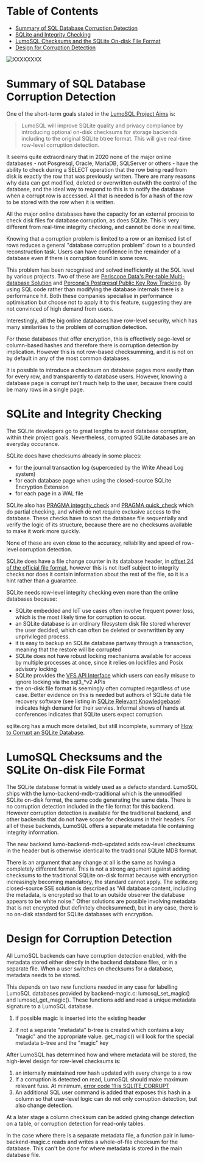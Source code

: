 <!-- SPDX-License-Identifier: CC-BY-SA-4.0 -->
<!-- SPDX-FileCopyrightText: 2020 The LumoSQL Authors -->
<!-- SPDX-ArtifactOfProjectName: LumoSQL -->
<!-- SPDX-FileType: Documentation -->
<!-- SPDX-FileComment: Original by Dan Shearer, 2020 -->

Table of Contents
=================

   * [Summary of SQL Database Corruption Detection](#summary-of-sql-database-corruption-detection)
   * [SQLite and Integrity Checking](#sqlite-and-integrity-checking)
   * [LumoSQL Checksums and the SQLite On-disk File Format](#lumosql-checksums-and-the-sqlite-on-disk-file-format)
   * [Design for Corruption Detection](#design-for-corruption-detection)


![](./images/lumo-corruption-detection-and-magic-intro.png "XXXXXXXX")

# Summary of SQL Database Corruption Detection

One of the short-term goals stated in the [LumoSQL Project Aims](./lumo-project-aims.md) is:

> LumoSQL will improve SQLite quality and privacy compliance by introducing
> optional on-disk checksums for storage backends including to the original
> SQLite btree format. This will give real-time row-level corruption detection.

It seems quite extraordinary that in 2020 none of the major online databases -
not Posgresql, Oracle, MariaDB, SQLServer or others - have the ability to check
during a SELECT operation that the row being read from disk is exactly the row
that was previously written. There are many reasons why data can get modified,
deleted or overwritten outwith the control of the database, and the ideal way
to respond to this is to notify the database when a corrupt row is accessed.
All that is needed is for a hash of the row to be stored with the row when it
is written.

All the major online databases have the capacity for an external process to
check disk files for database corruption, as does SQLite. This is very
different from real-time integrity checking, and cannot be done in real time.

Knowing that a corruption problem is limited to a row or an itemised
list of rows reduces a general "database corruption problem" down to a bounded
reconstruction task. Users can have confidence in the remainder of a database
even if there is corruption found in some rows.

This problem has been recognised and solved inefficiently at the SQL level by various projects. Two of these are
[Periscope Data's Per-table Multi-database Solution](https://www.periscopedata.com/blog/hashing-tables-to-ensure-consistency-in-postgres-redshift-and-mysql) and [Percona's Postgresql Public Key Row Tracking](https://www.percona.com/blog/2018/10/12/track-postgresql-row-changes-using-public-private-key-signing/). By using SQL code rather than modifying the database internals there is a performance hit. Both these companies specialise in performance optimisation but choose not to apply it to this feature, suggesting they are not convinced of high demand from users.

Interestingly, all the big online databases have row-level security, which has many similarities to the problem of corruption detection. 

For those databases that offer encryption, this is effectively page-level or
column-based hashes and therefore there is corruption detection by implication.
However this is not row-based checksumming, and it is not on by default in any
of the most common databases.

It is possible to introduce a checksum on database pages more easily than for
every row, and transparently to database users. However, knowing a database
page is corrupt isn't much help to the user, because there could be many rows
in a single page.

# SQLite and Integrity Checking

The SQLite developers go to great lengths to avoid database corruption, within their project goals. Nevertheless, corrupted SQLite databases are an everyday occurance.

SQLite does have checksums already in some places:

* for the journal transaction log (superceded by the Write Ahead Log system)
* for each database page when using the closed-source SQLite Encryption Extension
* for each page in a WAL file

SQLite also has [PRAGMA integrity_check](https://www.sqlite.org/pragma.html#pragma_integrity_check) and
[PRAGMA quick_check](https://www.sqlite.org/pragma.html#pragma_quick_check)
which do partial checking, and which do not require exclusive access to the
database. These checks have to scan the database file sequentially and verify
the logic of its structure, because there are no checksums available to make it
work more quickly.

None of these are even close to the accuracy, reliability and speed of row-level corruption detection. 

SQLite does have a file change counter in its database header, in 
[offset 24 of the official file format](https://www.sqlite.org/fileformat.html), however this
is not itself subject to integrity checks nor does it contain information about the rest of the file,
so it is a hint rather than a guarantee.

SQLite needs row-level integrity checking even more than the online databases because:

* SQLite embedded and IoT use cases often involve frequent power loss, which is the most likely time for corruption to occur.
* an SQLite database is an ordinary filesystem disk file stored wherever the user decided, which can often be deleted or overwritten by any unprivileged process.
* it is easy to backup an SQLite database partway through a transaction, meaning that the restore will be corrupted
* SQLite does not have robust locking mechanisms available for access by multiple processes at once, since it relies on lockfiles and Posix advisory locking 
* SQLite provides the [VFS API Interface](https://www.sqlite.org/vfs.html) which users can easily misuse to ignore locking via the sql3_*v2 APIs
* the on-disk file format is seemingly often corrupted regardless of use case. Better evidence on this is needed but authors of SQLite data file recovery software (see listing in [SQLite Relevant Knowledgebase](./lumo-relevant-knowledebase)) indicates high demand for their servies. Informal shows of hands at conferences indicates that SQLite users expect corruption.

sqlite.org has a much more detailed, but still incomplete, summary of [How to Corrupt an SQLite Database](https://www.sqlite.org/howtocorrupt.html).

# LumoSQL Checksums and the SQLite On-disk File Format 

The SQLite database format is widely used as a defacto standard. LumoSQL ships
with the lumo-backend-mdb-traditional which is the unmodified SQLite on-disk
format, the same code generating the same data. There is no corruption
detection included in the file format for this backend.  However corruption
detection is available for the traditional backend, and other backends that do
not have scope for checksums in their headers. For all of these backends,
LumoSQL offers a separate metadata file containing integrity information.

The new backend lumo-backend-mdb-updated adds row-level checksums in the header
but is otherwise identical to the traditional SQLite MDB format. 

There is an argument that any change at all is the same as having a completely
different format.  This is not a strong argument against adding checksums to
the traditional SQLite on-disk format because with encryption increasingly
becoming mandatory, the standard cannot apply. The sqlite.org closed-source SSE
solution is described as "All database content, including the metadata, is
encrypted so that to an outside observer the database appears to be white
noise." Other solutions are possible involving metadata that is not encrypted
(but definitely checksummed), but in any case, there is no on-disk standard for
SQLite databases with encryption.

# Design for Corruption Detection

All LumoSQL backends can have corruption detection enabled, with the metadata
stored either directly in the backend database files, or in a separate file.
When a user switches on checksums for a database, metadata needs to be stored.

This depends on two new functions needed in any case for labelling LumoSQL
databases provided by backend-magic.c: lumosql_set_magic() and lumosql_get_magic(). These functions add and
read a unique metadata signature to a LumoSQL database.

1. if possible magic is inserted into the existing header

2. if not a separate "metadata" b-tree is created which contains a key "magic"
and the appropriate value. get_magic() will look for the special metadata
b-tree and the "magic" key

After LumoSQL has determined how and where metadata will be stored, the high-level design for row-level checksums is:

1. an internally maintained row hash updated with every change to a row
2. If a corruption is detected on read, LumoSQL should make maximum relevant fuss. At minimum, [error code 11 is SQLITE_CORRUPT](https://www.sqlite.org/rescode.html#corrupt)
3. An additional SQL user command is added that exposes this hash in a column so that user-level logic can do not only corruption detection, but also change detection.

At a later stage a column checksum can be added giving change detection on a table, or corruption detection for read-only tables.

In the case where there is a separate metadata file, a function pair in lumo-backend-magic.c reads and writes a whole-of-file checksum for the database. This can't be done for where metadata is stored in the main database file.


